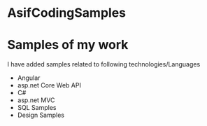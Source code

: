 # AsifCodingSamples

Samples of my work
====================
I have added samples related to following technologies/Languages
- Angular
- asp.net Core Web API
- C#
- asp.net MVC
- SQL Samples
- Design Samples



